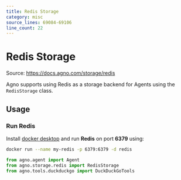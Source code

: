 ```yaml
---
title: Redis Storage
category: misc
source_lines: 69084-69106
line_count: 22
---
```


# Redis Storage
Source: https://docs.agno.com/storage/redis



Agno supports using Redis as a storage backend for Agents using the `RedisStorage` class.

## Usage

### Run Redis

Install [docker desktop](https://docs.docker.com/desktop/install/mac-install/) and run **Redis** on port **6379** using:

```bash
docker run --name my-redis -p 6379:6379 -d redis
```

```python redis_storage_for_agent.py
from agno.agent import Agent
from agno.storage.redis import RedisStorage
from agno.tools.duckduckgo import DuckDuckGoTools

